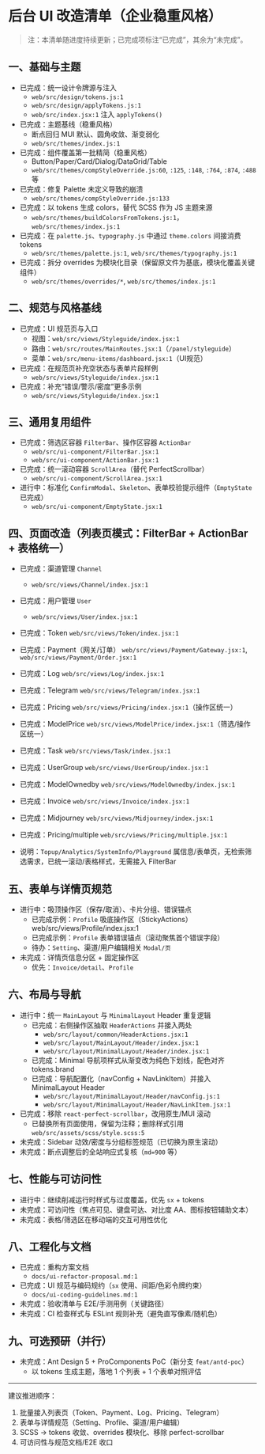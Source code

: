 # 后台 UI 改造清单（企业稳重风格）

> 注：本清单随进度持续更新；已完成项标注“已完成”，其余为“未完成”。

## 一、基础与主题
- 已完成：统一设计令牌源与注入
  - `web/src/design/tokens.js:1`
  - `web/src/design/applyTokens.js:1`
  - `web/src/index.jsx:1` 注入 `applyTokens()`
- 已完成：主题基线（稳重风格）
  - 断点回归 MUI 默认、圆角收敛、渐变弱化
  - `web/src/themes/index.js:1`
- 已完成：组件覆盖第一批精简（稳重风格）
  - Button/Paper/Card/Dialog/DataGrid/Table
  - `web/src/themes/compStyleOverride.js:60`, `:125`, `:148`, `:764`, `:874`, `:488` 等
- 已完成：修复 Palette 未定义导致的崩溃
  - `web/src/themes/compStyleOverride.js:133`
- 已完成：以 tokens 生成 colors，替代 SCSS 作为 JS 主题来源
  - `web/src/themes/buildColorsFromTokens.js:1`，`web/src/themes/index.js:1`
- 已完成：在 `palette.js`、`typography.js` 中通过 `theme.colors` 间接消费 tokens
  - `web/src/themes/palette.js:1`, `web/src/themes/typography.js:1`
- 已完成：拆分 overrides 为模块化目录（保留原文件为基底，模块化覆盖关键组件）
  - `web/src/themes/overrides/*`, `web/src/themes/index.js:1`

## 二、规范与风格基线
- 已完成：UI 规范页与入口
  - 视图：`web/src/views/Styleguide/index.jsx:1`
  - 路由：`web/src/routes/MainRoutes.jsx:1`（`/panel/styleguide`）
  - 菜单：`web/src/menu-items/dashboard.jsx:1`（UI规范）
- 已完成：在规范页补充空状态与表单片段样例
  - `web/src/views/Styleguide/index.jsx:1`
- 已完成：补充“错误/警示/密度”更多示例
  - `web/src/views/Styleguide/index.jsx:1`

## 三、通用复用组件
- 已完成：筛选区容器 `FilterBar`、操作区容器 `ActionBar`
  - `web/src/ui-component/FilterBar.jsx:1`
  - `web/src/ui-component/ActionBar.jsx:1`
- 已完成：统一滚动容器 `ScrollArea`（替代 PerfectScrollbar）
  - `web/src/ui-component/ScrollArea.jsx:1`
- 进行中：标准化 `ConfirmModal`、`Skeleton`、表单校验提示组件（`EmptyState` 已完成）
  - `web/src/ui-component/EmptyState.jsx:1`

## 四、页面改造（列表页模式：FilterBar + ActionBar + 表格统一）
- 已完成：渠道管理 `Channel`
  - `web/src/views/Channel/index.jsx:1`
- 已完成：用户管理 `User`
  - `web/src/views/User/index.jsx:1`
  
- 已完成：Token `web/src/views/Token/index.jsx:1`
- 已完成：Payment（网关/订单） `web/src/views/Payment/Gateway.jsx:1`, `web/src/views/Payment/Order.jsx:1`
- 已完成：Log `web/src/views/Log/index.jsx:1`
- 已完成：Telegram `web/src/views/Telegram/index.jsx:1`
- 已完成：Pricing `web/src/views/Pricing/index.jsx:1`（操作区统一）
- 已完成：ModelPrice `web/src/views/ModelPrice/index.jsx:1`（筛选/操作区统一）
- 已完成：Task `web/src/views/Task/index.jsx:1`
- 已完成：UserGroup `web/src/views/UserGroup/index.jsx:1`
- 已完成：ModelOwnedby `web/src/views/ModelOwnedby/index.jsx:1`
- 已完成：Invoice `web/src/views/Invoice/index.jsx:1`
- 已完成：Midjourney `web/src/views/Midjourney/index.jsx:1`
- 已完成：Pricing/multiple `web/src/views/Pricing/multiple.jsx:1`
- 说明：`Topup/Analytics/SystemInfo/Playground` 属信息/表单页，无检索筛选需求，已统一滚动/表格样式，无需接入 FilterBar

## 五、表单与详情页规范
- 进行中：吸顶操作区（保存/取消）、卡片分组、错误锚点
  - 已完成示例：`Profile` 吸底操作区（StickyActions） web/src/views/Profile/index.jsx:1
  - 已完成示例：`Profile` 表单错误锚点（滚动聚焦首个错误字段）
  - 待办：`Setting`、渠道/用户编辑相关 `Modal/页`
- 未完成：详情页信息分区 + 固定操作区
  - 优先：`Invoice/detail`、`Profile`

## 六、布局与导航
- 进行中：统一 `MainLayout` 与 `MinimalLayout` Header 重复逻辑
  - 已完成：右侧操作区抽取 `HeaderActions` 并接入两处
    - `web/src/layout/common/HeaderActions.jsx:1`
    - `web/src/layout/MainLayout/Header/index.jsx:1`
    - `web/src/layout/MinimalLayout/Header/index.jsx:1`
  - 已完成：Minimal 导航项样式从渐变改为纯色下划线，配色对齐 tokens.brand
  - 已完成：导航配置化（navConfig + NavLinkItem）并接入 MinimalLayout Header
    - `web/src/layout/MinimalLayout/Header/navConfig.js:1`
    - `web/src/layout/MinimalLayout/Header/NavLinkItem.jsx:1`
- 已完成：移除 `react-perfect-scrollbar`，改用原生/MUI 滚动
  - 已替换所有页面使用，保留为注释；删除样式引用 `web/src/assets/scss/style.scss:5`
- 未完成：Sidebar 动效/密度与分组标签规范（已切换为原生滚动）
- 未完成：断点调整后的全站响应式复核（`md=900` 等）

## 七、性能与可访问性
- 进行中：继续削减运行时样式与过度覆盖，优先 `sx` + tokens
- 未完成：可访问性（焦点可见、键盘可达、对比度 AA、图标按钮辅助文本）
- 未完成：表格/筛选区在移动端的交互可用性优化

## 八、工程化与文档
- 已完成：重构方案文档
  - `docs/ui-refactor-proposal.md:1`
- 已完成：UI 规范与编码规约（`sx` 使用、间距/色彩令牌约束）
  - `docs/ui-coding-guidelines.md:1`
- 未完成：验收清单与 E2E/手测用例（关键路径）
- 未完成：CI 检查样式与 ESLint 规则补充（避免直写像素/随机色）

## 九、可选预研（并行）
- 未完成：Ant Design 5 + ProComponents PoC（新分支 `feat/antd-poc`）
  - 以 tokens 生成主题，落地 1 个列表 + 1 个表单对照评估

---

建议推进顺序：
1) 批量接入列表页（Token、Payment、Log、Pricing、Telegram）
2) 表单与详情规范（Setting、Profile、渠道/用户编辑）
3) SCSS → tokens 收敛、overrides 模块化、移除 perfect-scrollbar
4) 可访问性与规范文档/E2E 收口
